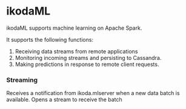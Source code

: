 # ikodaML

ikodaML supports machine learning on Apache Spark.

It supports the following functions:

1. Receiving data streams from remote applications
1. Monitoring incoming streams and persisting to Cassandra.
1. Making predictions in response to remote client requests.

### Streaming

Receives a notification from ikoda.mlserver when a new data batch is available.
Opens a stream to receive the batch
